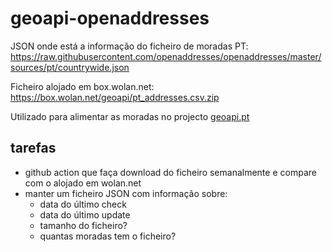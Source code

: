 # geoapi-openaddresses


JSON onde está a informação do ficheiro de moradas PT:
https://raw.githubusercontent.com/openaddresses/openaddresses/master/sources/pt/countrywide.json  

Ficheiro alojado em box.wolan.net:  
https://box.wolan.net/geoapi/pt_addresses.csv.zip

Utilizado para alimentar as moradas no projecto [geoapi.pt](https://geoapi.pt)

## tarefas
- github action que faça download do ficheiro semanalmente e compare com o alojado em wolan.net  
- manter um ficheiro JSON com informação sobre:
  + data do último check
  + data do último update
  + tamanho do ficheiro?
  + quantas moradas tem o ficheiro?
